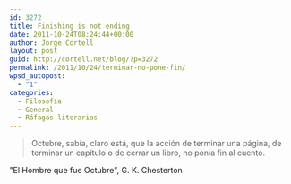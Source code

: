 ```yaml
---
id: 3272
title: Finishing is not ending
date: 2011-10-24T08:24:44+00:00
author: Jorge Cortell
layout: post
guid: http://cortell.net/blog/?p=3272
permalink: /2011/10/24/terminar-no-pone-fin/
wpsd_autopost:
  - "1"
categories:
  - Filosofí­a
  - General
  - Ráfagas literarias
---
```

> Octubre, sabía, claro está, que la acción de terminar una página, de terminar un capítulo o de cerrar un libro, no ponía fin al cuento.

"El Hombre que fue Octubre", G. K. Chesterton